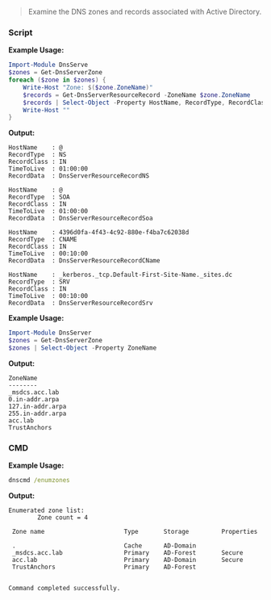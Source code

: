 > Examine the DNS zones and records associated with Active Directory.
### Script

**Example Usage:**

``` Powershell
Import-Module DnsServe
$zones = Get-DnsServerZone
foreach ($zone in $zones) {
    Write-Host "Zone: $($zone.ZoneName)"
    $records = Get-DnsServerResourceRecord -ZoneName $zone.ZoneName
    $records | Select-Object -Property HostName, RecordType, RecordClass, TimeToLive, RecordData
    Write-Host ""
}
```

**Output:**

``` Output
HostName    : @
RecordType  : NS
RecordClass : IN
TimeToLive  : 01:00:00
RecordData  : DnsServerResourceRecordNS

HostName    : @
RecordType  : SOA
RecordClass : IN
TimeToLive  : 01:00:00
RecordData  : DnsServerResourceRecordSoa

HostName    : 4396d0fa-4f43-4c92-880e-f4ba7c62038d
RecordType  : CNAME
RecordClass : IN
TimeToLive  : 00:10:00
RecordData  : DnsServerResourceRecordCName

HostName    : _kerberos._tcp.Default-First-Site-Name._sites.dc
RecordType  : SRV
RecordClass : IN
TimeToLive  : 00:10:00
RecordData  : DnsServerResourceRecordSrv
```

**Example Usage:**

``` Powershell
Import-Module DnsServer
$zones = Get-DnsServerZone
$zones | Select-Object -Property ZoneName
```

**Output:**

``` Output
ZoneName        
--------        
_msdcs.acc.lab  
0.in-addr.arpa  
127.in-addr.arpa
255.in-addr.arpa
acc.lab         
TrustAnchors
```
### CMD

**Example Usage:**

``` cmd
dnscmd /enumzones
```

**Output:**

``` Output
Enumerated zone list:
        Zone count = 4

 Zone name                      Type       Storage         Properties

 .                              Cache      AD-Domain
 _msdcs.acc.lab                 Primary    AD-Forest       Secure
 acc.lab                        Primary    AD-Domain       Secure
 TrustAnchors                   Primary    AD-Forest


Command completed successfully.
```
